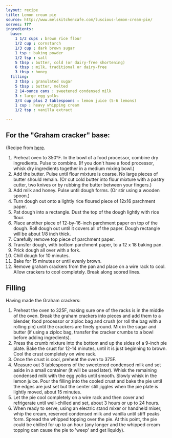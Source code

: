 ```yaml
---
layout: recipe
title: Lemon cream pie
source: http://www.melskitchencafe.com/luscious-lemon-cream-pie/
serves: ???
ingredients:
  base:
    1 1/2 cups : brown rice flour
    1/2 cup : cornstarch
    1/3 cup : dark brown sugar
    1 tsp : baking powder
    1/2 tsp : salt
    5 tbsp : butter, cold (or dairy-free shortening)
    6 tbsp : milk, traditional or dairy-free
    3 tbsp : honey
  filling:
    3 tbsp : granulated sugar
    5 tbsp : butter, melted
    2 14-ounce cans : sweetened condensed milk
    3 : large egg yolks
    3/4 cup plus 2 tablespoons : lemon juice (5-6 lemons)
    1 cup : heavy whipping cream
    1/2 tsp : vanilla extract

---
```


## For the "Graham cracker" base:

(Recipe from [here](http://www.glutenfreebaking.com/gluten-free-graham-crackers/).

1. Preheat oven to 350°F. In the bowl of a food processor, combine dry ingredients. Pulse to combine. (If you don't have a food processor, whisk dry ingredients together in a medium mixing bowl.)
2. Add the butter. Pulse until flour mixture is coarse. No large pieces of butter should remain. (Or cut cold butter into flour mixture with a pastry cutter, two knives or by rubbing the butter between your fingers.)
3. Add milk and honey. Pulse until dough forms. (Or stir using a wooden spoon.)
4. Turn dough out onto a lightly rice floured piece of 12x16 parchment paper.
5. Pat dough into a rectangle. Dust the top of the dough lightly with rice flour.
6. Place another piece of 12-by-16-inch parchment paper on top of the dough. Roll dough out until it covers all of the paper. Dough rectangle will be about 1/8 inch thick.
7. Carefully remove top piece of parchment paper.
8. Transfer dough, with bottom parchment paper, to a 12 x 18 baking pan.
9. Prick dough all over with a fork.
10. Chill dough for 10 minutes.
11. Bake for 15 minutes or until evenly brown.
12. Remove graham crackers from the pan and place on a wire rack to cool.
Allow crackers to cool completely. Break along scored lines.

## Filling

Having made the Graham crackers:

1. Preheat the oven to 325F, making sure one of the racks is in the middle of the oven. Break the graham crackers into pieces and add them to a blender, food processor or ziploc bag and crush (or roll the bag with a rolling pin) until the crackers are finely ground. Mix in the sugar and butter (if using a ziploc bag, transfer the cracker crumbs to a bowl before adding ingredients).
2. Press the crumb mixture into the bottom and up the sides of a 9-inch pie plate. Bake the crust for 12-14 minutes, until it is just beginning to brown. Cool the crust completely on wire rack.
3. Once the crust is cool, preheat the oven to 375F.
4. Measure out 3 tablespoons of the sweetened condensed milk and set aside in a small container (it will be used later). Whisk the remaining condensed milk with the egg yolks until smooth. Slowly whisk in the lemon juice. Pour the filling into the cooled crust and bake the pie until the edges are just set but the center still jiggles when the pie plate is lightly moved, about 15 minutes.
5. Let the pie cool completely on a wire rack and then cover and refrigerate until well-chilled and set, about 3 hours or up to 24 hours.
6. When ready to serve, using an electric stand mixer or handheld mixer, whip the cream, reserved condensed milk and vanilla until stiff peaks form. Spread the whipped topping over the pie. At this point, the pie could be chilled for up to an hour (any longer and the whipped cream topping can cause the pie to 'weep' and get liquidy).




